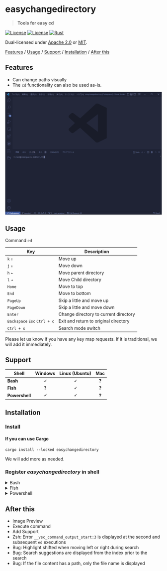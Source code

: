# easychangedirectory

> **Tools for easy cd**

[![License](https://img.shields.io/badge/license-Apache%202.0-blue?style=flat-square)](LICENSE-APACHE)
[![License](https://img.shields.io/badge/license-MIT-blue?style=flat-square)](LICENSE-MIT)
[![Rust](https://github.com/shsyss/easychangedirectory/actions/workflows/rust.yml/badge.svg)](https://github.com/shsyss/easychangedirectory/actions/workflows/rust.yml)

Dual-licensed under [Apache 2.0](LICENSE-APACHE) or [MIT](LICENSE-MIT).

[Features](#features) / [Usage](#usage) / [Support](#support) / [Installation](#installation) / [After this](#after-this)

## Features

- Can change paths visually
- The `cd` functionality can also be used as-is.

![demo](./assets/demo.gif)

## Usage

Command `ed`

| Key                          | Description                           |
| ---------------------------- | ------------------------------------- |
| `k` `↑`                      | Move up                               |
| `j` `↓`                      | Move down                             |
| `h` `←`                      | Move parent directory                 |
| `l` `→`                      | Move Child directory                  |
| `Home`                       | Move to top                           |
| `End`                        | Move to bottom                        |
| `PageUp`                     | Skip a little and move up             |
| `PageDown`                   | Skip a little and move down           |
| `Enter`                      | Change directory to current directory |
| `Backspace` `Esc` `Ctrl + c` | Exit and return to original directory |
| `Ctrl + s`                   | Search mode switch                    |

Please let us know if you have any key map requests. If it is traditional, we will add it immediately.

## Support

| Shell          |    Windows    | Linux (Ubuntu) |    Mac    |
| -------------- | :-----------: | :------------: | :-------: |
| **Bash**       | **&#128504;** | **&#128504;**  | **&#63;** |
| **Fish**       |   **&#63;**   | **&#128504;**  | **&#63;** |
| **Powershell** | **&#128504;** | **&#128504;**  | **&#63;** |

## Installation

### Install

#### If you can use Cargo

```
cargo install --locked easychangedirectory
```

We will add more as needed.

### Register **_easychangedirectory_** in shell

<details>
<summary>Bash</summary>

Add to `~/.bashrc` (Change as necessary)

```
eval "$(easychangedirectory --init bash)"
```

Run `. ~/.bashrc` as needed

</details>

<details>
<summary>Fish</summary>

Add to `~/.config/fish/config.fish` (Change as necessary)

```
easychangedirectory --init fish | source
```

Run `. ~/.config/fish/config.fish` as needed

</details>

<details>
<summary>Powershell</summary>

Add to the file found by `echo $profile`

```
Invoke-Expression (& { (easychangedirectory --init powershell | Out-String) } )
```

Run `. /path/to/profile.ps1` as needed

</details>

<!-- <details>
<summary>Zsh</summary>

Add to `~/.zshrc` (Change as necessary)
```
eval "$(easychangedirectory --init zsh)"
```
Run `. ~/.zshrc` as needed
</details> -->

## After this

- Image Preview
- Execute command
- Add Support
- Zsh: Error `__vsc_command_output_start:3` is displayed at the second and subsequent `ed` executions
- Bug: Highlight shifted when moving left or right during search
- Bug: Search suggestions are displayed from the index prior to the search
- Bug: If the file content has a path, only the file name is displayed
